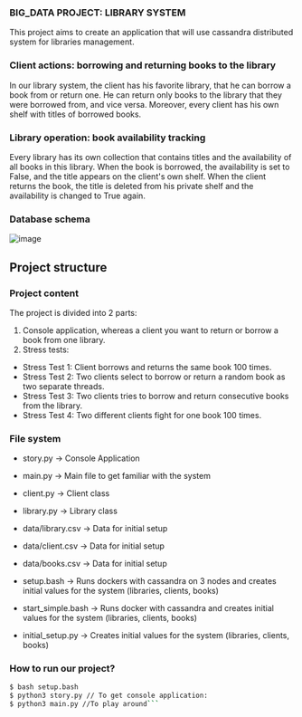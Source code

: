 ### BIG_DATA PROJECT: LIBRARY SYSTEM
This project aims to create an application that will use cassandra distributed system for libraries management.

### Client actions: borrowing and returning books to the library
In our library system, the client has his favorite library, that he can borrow a book from or return one. He can return only books to the library that they were borrowed from, and vice versa. Moreover, every client has his own shelf with titles of borrowed books. 

### Library operation: book availability tracking
Every library has its own collection that contains titles and the availability of all books in this library. When the book is borrowed, the availability is set to False, and the title appears on the client's own shelf. When the client returns the book, the title is deleted from his private shelf and the availability is changed to True again.

### Database schema
![image](https://github.com/Batukuju/project-big-data/assets/75094119/63b259f4-a548-4558-95b1-8f11577d0b68)

## Project structure

### Project content
The project is divided into 2 parts:
1. Console application, whereas a client you want to return or borrow a book from one library.
2. Stress tests:
- Stress Test 1: Client borrows and returns the same book 100 times.
- Stress Test 2: Two clients select to borrow or return a random book as two separate threads. 
- Stress Test 3: Two clients tries to borrow and return consecutive books from the library.
- Stress Test 4: Two different clients fight for one book 100 times.


### File system
- story.py -> Console Application
- main.py -> Main file to get familiar with the system
- client.py -> Client class 
- library.py -> Library class 


- data/library.csv -> Data for initial setup
- data/client.csv -> Data for initial setup
- data/books.csv -> Data for initial setup


- setup.bash -> Runs dockers with cassandra on 3 nodes and creates initial values for the system (libraries, clients, books)
- start_simple.bash -> Runs docker with cassandra and creates initial values for the system (libraries, clients, books)
- initial_setup.py -> Creates initial values for the system (libraries, clients, books)

###  How to run our project?
```bash
$ bash setup.bash 
$ python3 story.py // To get console application:
$ python3 main.py //To play around```
